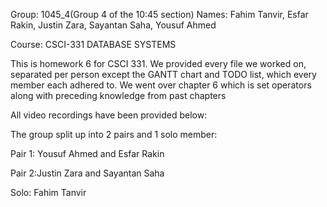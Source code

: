 Group: 1045_4(Group 4 of the 10:45 section) Names: Fahim Tanvir, Esfar Rakin, Justin Zara, Sayantan Saha, Yousuf Ahmed

Course: CSCI-331 DATABASE SYSTEMS

This is homework 6 for CSCI 331. We provided every file we worked on, separated per person except the GANTT chart and TODO list, which every member each adhered to. We went over chapter 6 which is set operators along with preceding knowledge
from past chapters

All video recordings have been provided below:

The group split up into 2 pairs and 1 solo member:

Pair 1: Yousuf Ahmed and Esfar Rakin

Pair 2:Justin Zara and Sayantan Saha

Solo: Fahim Tanvir

